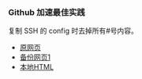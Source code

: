 ### Github 加速最佳实践

复制 SSH 的 config 时去掉所有#号内容。
* [原网页](https://www.hi-linux.com/posts/11850.html)
* [备份网页1](https://web.archive.org/web/20200419130832/https://www.hi-linux.com/posts/11850.html)
* [本地HTML](/html/GitHub%20加速最佳实践%20-%20运维之美)
